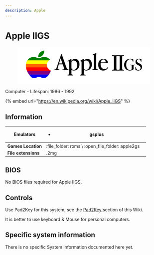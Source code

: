 ```yaml
---
description: Apple
---
```


# Apple IIGS

<figure><img src="https://raw.githubusercontent.com/fabricecaruso/es-theme-carbon/52ff37c9e265587d006945a2ba695b5a962b3a3d/art/logos/apple2gs.svg" alt=""><figcaption></figcaption></figure>

Computer - Lifespan: 1986 - 1992

{% embed url="https://en.wikipedia.org/wiki/Apple_IIGS" %}

## Information

| **Emulators**       | <ul><li>gsplus</li></ul>                            |   |
| ------------------- | --------------------------------------------------- | - |
| **Games Location**  | :file\_folder: roms \ :open\_file\_folder: apple2gs |   |
| **File extensions** | .2mg                                                |   |

## BIOS

No BIOS files required for Apple IIGS.

## Controls

Use Pad2Key for this system, see the [Pad2Key ](../../../../controllers/pad2key.md)section of this Wiki.

It is better to use keyboard & Mouse for personal computers.

## Specific system information

There is no specific System information documented here yet.
